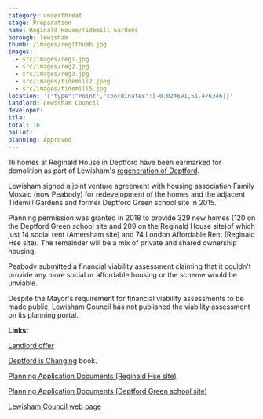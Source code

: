 ```yaml
---
category: underthreat
stage: Preparation
name: Reginald House/Tidemill Gardens
borough: lewisham
thumb: /images/reg1thumb.jpg
images:
  - src/images/reg1.jpg
  - src/images/reg2.jpg
  - src/images/reg3.jpg
  - src/images/tidemill2.jpeg
  - src/images/tidemill5.jpg
location: '{"type":"Point","coordinates":[-0.024691,51.476346]}'
landlord: Lewisham Council
developer:
itla:
total: 16
ballot:
planning: Approved
---
```

16 homes at Reginald House in Deptford have been earmarked for demolition as part of Lewisham's [regeneration of Deptford](https://lewisham.gov.uk/tidemill). 

Lewisham signed a joint venture agreement with housing association Family Mosaic (now Peabody) for redevelopment of the homes and the adjacent Tidemill Gardens and former Deptford Green school site in 2015.

Planning permission was granted in 2018 to provide 329 new homes (120 on the Deptford Green school site and 209 on the Reginald House site)of which just 14 social rent (Amersham site) and 74 London Affordable Rent (Reginald Hse site). The remainder will be a mix of private and shared ownership housing. 

Peabody submitted a financial viability assessment claiming that it couldn't provide any more social or affordable housing or the scheme would be unviable.

Despite the Mayor's requirement for financial viability assessments to be made public, Lewisham Council has not published the viability assessment on its planning portal.


__Links:__

[Landlord offer](http://councilmeetings.lewisham.gov.uk/documents/s67637/Appendix%20A%20-%20Achilles%20Street%20Landlord%20Offer.pdf)

[Deptford is Changing](https://www.yumpu.com/en/document/view/63260301/deptford-is-changing-a-creative-exploration-of-gentrification) book.

[Planning Application Documents (Reginald Hse site)](https://planning.lewisham.gov.uk/online-applications/applicationDetails.do?activeTab=documents&keyVal=_LEWIS_DCAPR_82154)

[Planning Application Documents (Deptford Green school site)](https://planning.lewisham.gov.uk/online-applications/applicationDetails.do?activeTab=documents&keyVal=_LEWIS_DCAPR_82142)

[Lewisham Council web page](https://lewisham.gov.uk/tidemill)
